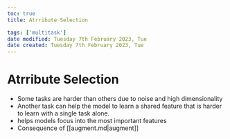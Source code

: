 ```yaml
---
toc: true
title: Atrribute Selection

tags: ['multitask']
date modified: Tuesday 7th February 2023, Tue
date created: Tuesday 7th February 2023, Tue
---
```


# Atrribute Selection


- Some tasks are harder than others due to noise and high dimensionality
- Another task can help the model to learn a shared feature that is harder to learn with a single task alone.
- helps models focus into the most important features
- Consequence of [[augment.md|augment]] 




